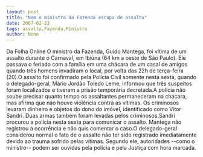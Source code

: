 ```yaml
---
layout: post
title: "Nem o ministro da Fazenda escapa de assalto"
date: 2007-02-23
tags: assalto,Fazenda,Ministro
author: None
---
```

Da Folha Online
O ministro da Fazenda, Guido Mantega, foi vítima de um assalto durante o Carnaval, em Ibiúna (64 km a oeste de São Paulo). Ele passava o feriado com a família em uma chácara de um casal de amigos quando três homens invadiram o local, por volta das 22h de terça-feira (20).O assalto foi confirmado pela Polícia Civil somente nesta sexta, quando o delegado-geral, Mário Jordão Toledo Leme, informou que três suspeitos foram localizados e tiveram a prisão temporária decretada.A polícia não soube precisar quanto tempo os assaltantes permaneceram na chácara, mas afirma que não houve violência contra as vítimas. Os criminosos levaram dinheiro e objetos do dono do imóvel, identificado como Vitor Sandri. Duas armas também foram levadas pelos criminosos.Sandri procurou a polícia nesta sexta para comunicar o assalto. Mantega não registrou a ocorrência e não quis comentar o caso.O delegado-geral considerou normal o fato de o assalto não ter sido registrado imediatamente devido ao trauma sofrido pelas vítimas. Segundo ele, autoridades --como o ministro-- podem ser ouvidas pela polícia e pela Justiça com hora marcada. 